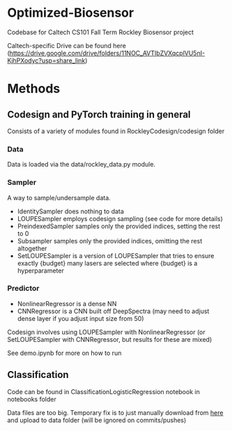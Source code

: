 # Optimized-Biosensor

Codebase for Caltech CS101 Fall Term Rockley Biosensor project

Caltech-specific Drive can be found here (https://drive.google.com/drive/folders/11NOC_AVTIbZVXqcplVU5nI-KjhPXodyc?usp=share_link)

# Methods

## Codesign and PyTorch training in general
Consists of a variety of modules found in RockleyCodesign/codesign folder

### Data
Data is loaded via the data/rockley_data.py module.

### Sampler
A way to sample/undersample data.
 - IdentitySampler does nothing to data
 - LOUPESampler employs codesign sampling (see code for more details)
 - PreindexedSampler samples only the provided indices, setting the rest to 0
 - Subsampler samples only the provided indices, omitting the rest altogether
 - SetLOUPESampler is a version of LOUPESampler that tries to ensure exactly {budget} many lasers are selected where {budget} is a hyperparameter
 
### Predictor
 - NonlinearRegressor is a dense NN
 - CNNRegressor is a CNN built off DeepSpectra (may need to adjust dense layer if you adjust input size from 50)

Codesign involves using LOUPESampler with NonlinearRegressor (or SetLOUPESampler with CNNRegressor, but results for these are mixed)

See demo.ipynb for more on how to run

## Classification
Code can be found in ClassificationLogisticRegression notebook in notebooks folder


Data files are too big. Temporary fix is to just manually download from [here](https://drive.google.com/drive/folders/1vMvwF9VvCTEXDjc1W-Kfu5-y3x9ywpQ6?usp=share_link) and upload to data folder (will be ignored on commits/pushes)

